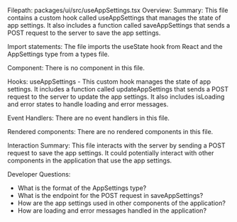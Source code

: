 Filepath: packages/ui/src/useAppSettings.tsx
Overview: Summary:
This file contains a custom hook called useAppSettings that manages the state of app settings. It also includes a function called saveAppSettings that sends a POST request to the server to save the app settings.

Import statements:
The file imports the useState hook from React and the AppSettings type from a types file.

Component:
There is no component in this file.

Hooks:
useAppSettings - This custom hook manages the state of app settings. It includes a function called updateAppSettings that sends a POST request to the server to update the app settings. It also includes isLoading and error states to handle loading and error messages.

Event Handlers:
There are no event handlers in this file.

Rendered components:
There are no rendered components in this file.

Interaction Summary:
This file interacts with the server by sending a POST request to save the app settings. It could potentially interact with other components in the application that use the app settings.

Developer Questions:
- What is the format of the AppSettings type?
- What is the endpoint for the POST request in saveAppSettings?
- How are the app settings used in other components of the application?
- How are loading and error messages handled in the application?

